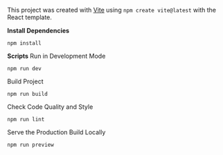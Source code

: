 This project was created with [Vite](https://vitejs.dev/) using `npm create vite@latest` with the React template.

**Install Dependencies**
```
npm install
```

**Scripts**
Run in Development Mode
```
npm run dev
```

Build Project
```
npm run build
```

Check Code Quality and Style
```
npm run lint
```

Serve the Production Build Locally
```
npm run preview
```
